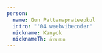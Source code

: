 ```yaml
---
person:
  name: Gun Pattanaprateepkul
  intro: "'04 weebvibecoder"
  nickname: Kanyok
  nicknameTh: ก้านหยก
---
```


